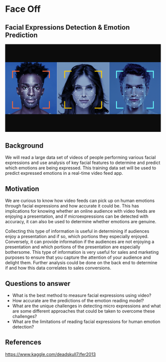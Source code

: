 # Face Off

## Facial Expressions Detection & Emotion Prediction

![face_off](./1_Images/face_off.png)

## Background

We will read a large data set of videos of people performing various facial expressions and use analysis of key facial features to determine and predict which emotions are being expressed.  This training data set will be used to predict expressed emotions in a real-time video feed app.

## Motivation

We are curious to know how video feeds can pick up on human emotions through facial expressions and how accurate it could be.  This has implications for knowing whether an online audience with video feeds are enjoying a presentation, and if microexpressions can be detected with accuracy, it can also be used to determine whether emotions are genuine.  
  
Collecting this type of information is useful in determining if audiences enjoy a presentation and if so, which portions they especially enjoyed.  Conversely, it can provide information if the audiences are not enjoying a presentation and which portions of the presentation are especially bothersome.  This type of information is very useful for sales and marketing purposes to ensure that you capture the attention of your audience and delight them.  Further analysis could be done on the back end to determine if and how this data correlates to sales conversions.  

## Questions to answer

* What is the best method to measure facial expressions using video?  
* How accurate are the predictions of the emotion reading model?  
* What are the unique challenges in detecting micro expressions and what are some different approaches that could be taken to overcome these challenges?  
* What are the limitations of reading facial expressions for human emotion detection?

## References

https://www.kaggle.com/deadskull7/fer2013